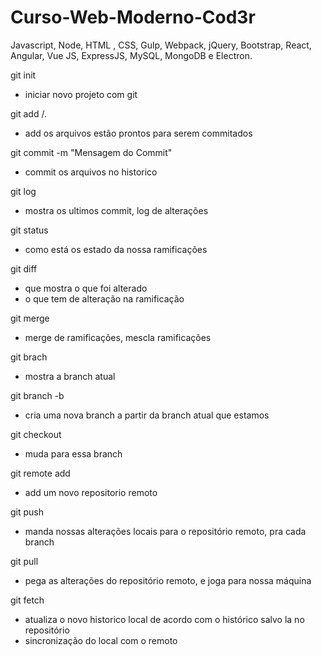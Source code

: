 # Curso-Web-Moderno-Cod3r
Javascript, Node, HTML , CSS, Gulp, Webpack, jQuery, Bootstrap, React, Angular, Vue JS, ExpressJS, MySQL, MongoDB e Electron.


git init
- iniciar novo projeto com git

git add <nome-arquivo>/.
- add os arquivos estão prontos para serem commitados

git commit -m "Mensagem do Commit"
- commit os arquivos no historico

git log
- mostra os ultimos commit, log de alterações

git status
- como está os estado da nossa ramificações

git diff
- que mostra o que foi alterado
- o que tem de alteração na ramificação

git merge
- merge de ramificações, mescla ramificações

git brach
- mostra a branch atual

git  branch -b <nome-da-branch>
- cria uma nova branch a partir da branch atual que estamos

git checkout <nome-branch>
- muda para essa branch

git remote add <nome> <url>
- add um novo repositorio remoto

git push <nome> <nome-da-branch>
- manda nossas alterações locais para o repositório remoto, pra cada branch

git pull <nome> <nome-da-branch>
- pega as alterações do repositório remoto, e joga para nossa máquina

git fetch
- atualiza o novo historico local de acordo com o histórico salvo la no repositório
- sincronização do local com o remoto